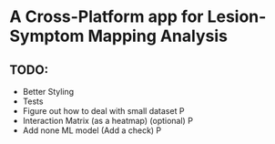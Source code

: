# A Cross-Platform app for Lesion-Symptom Mapping Analysis

## TODO:
- Better Styling
- Tests
- Figure out how to deal with small dataset P
- Interaction Matrix (as a heatmap) (optional) P
- Add none ML model (Add a check) P